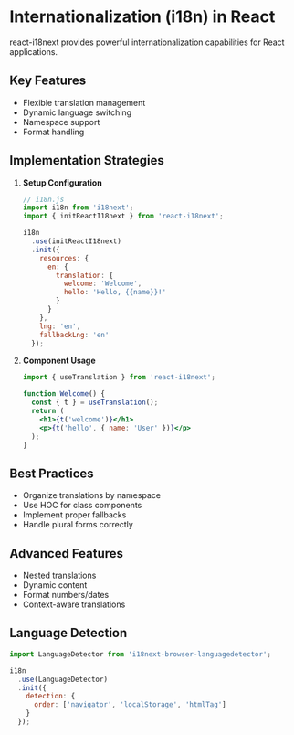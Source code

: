 # Internationalization (i18n) in React

react-i18next provides powerful internationalization capabilities for React applications.

## Key Features
- Flexible translation management
- Dynamic language switching
- Namespace support
- Format handling

## Implementation Strategies
1. **Setup Configuration**
   ```javascript
   // i18n.js
   import i18n from 'i18next';
   import { initReactI18next } from 'react-i18next';

   i18n
     .use(initReactI18next)
     .init({
       resources: {
         en: {
           translation: {
             welcome: 'Welcome',
             hello: 'Hello, {{name}}!'
           }
         }
       },
       lng: 'en',
       fallbackLng: 'en'
     });
   ```

2. **Component Usage**
   ```jsx
   import { useTranslation } from 'react-i18next';

   function Welcome() {
     const { t } = useTranslation();
     return (
       <h1>{t('welcome')}</h1>
       <p>{t('hello', { name: 'User' })}</p>
     );
   }
   ```

## Best Practices
- Organize translations by namespace
- Use HOC for class components
- Implement proper fallbacks
- Handle plural forms correctly

## Advanced Features
- Nested translations
- Dynamic content
- Format numbers/dates
- Context-aware translations

## Language Detection
```javascript
import LanguageDetector from 'i18next-browser-languagedetector';

i18n
  .use(LanguageDetector)
  .init({
    detection: {
      order: ['navigator', 'localStorage', 'htmlTag']
    }
  });
```